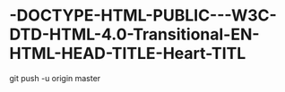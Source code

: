 # -DOCTYPE-HTML-PUBLIC---W3C-DTD-HTML-4.0-Transitional-EN-HTML-HEAD-TITLE-Heart-TITL
git push -u origin master
